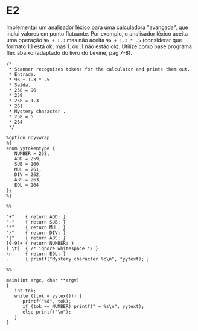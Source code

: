 # E2

Implementar um analisador léxico para uma calculadora "avançada", que inclui valores em ponto flutuante.
Por exemplo, o analisador léxico aceita uma operação ```96 + 1.3``` mas não aceita ```96 + 1.3 * .5```
(considerar que formato 1.1 está ok, mas 1. ou .1 não estão ok).
Utilize como base programa flex abaixo (adaptado do livro do Levine, pag 7-8).

```
/* 
 * Scanner recognizes tokens for the calculator and prints them out.
 * Entrada.
 * 96 + 1.3 * .5
 * Saída.
 * 258 = 96
 * 259
 * 258 = 1.3
 * 261
 * Mystery character .
 * 258 = 5 
 * 264 
 */
 
%option noyywrap
%{
enum yytokentype {
   NUMBER = 258, 
   ADD = 259, 
   SUB = 260, 
   MUL = 261, 
   DIV = 262, 
   ABS = 263,  
   EOL = 264
};  
%}    

%%

"+"    { return ADD; }
"-"    { return SUB; }
"*"    { return MUL; }
"/"    { return DIV; }
"|"    { return ABS; }
[0-9]+ { return NUMBER; }
[ \t]  { /* ignore whitespace */ }
\n     { return EOL; } 
.      { printf("Mystery character %c\n", *yytext); }

%%

main(int argc, char **argv)
{      
   int tok;
   while ((tok = yylex())) {
      printf("%d", tok);
      if (tok == NUMBER) printf(" = %s\n", yytext); 
      else printf("\n");                
   } 
}
```
